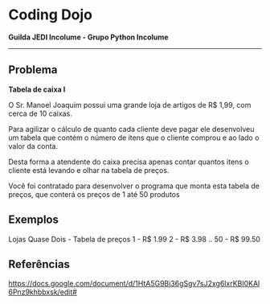 # Coding Dojo

**Guilda JEDI Incolume - Grupo Python Incolume**

---

## Problema

**Tabela de caixa I**

O Sr. Manoel Joaquim possui uma grande loja de artigos de R$ 1,99, com cerca de 10 caixas.

Para agilizar o cálculo de quanto cada cliente deve pagar ele desenvolveu um tabela que contém o número de itens que o cliente comprou e ao lado o valor da conta.

Desta forma a atendente do caixa precisa apenas contar quantos itens o cliente está levando e olhar na tabela de preços.

Você foi contratado para desenvolver o programa que monta esta tabela de preços, que conterá os preços de 1 até 50 produtos

## Exemplos

Lojas Quase Dois - Tabela de preços
1 - R$ 1.99
2 - R$ 3.98
..
50 - R$ 99.50


## Referências

https://docs.google.com/document/d/1HtA5G9Bi36gSgv7sJ2xg6lxrKBI0KAl6Pnz9khbbxsk/edit#
